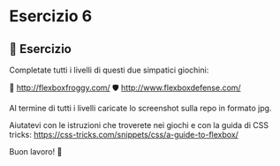 # Esercizio 6

## 🎯 Esercizio

Completate tutti i livelli di questi due simpatici giochini:

🐸 http://flexboxfroggy.com/
🛡️ http://www.flexboxdefense.com/

Al termine di tutti i livelli caricate lo screenshot sulla repo in formato jpg.

Aiutatevi con le istruzioni che troverete nei giochi e con la guida di CSS tricks:
https://css-tricks.com/snippets/css/a-guide-to-flexbox/

Buon lavoro! 🚀
